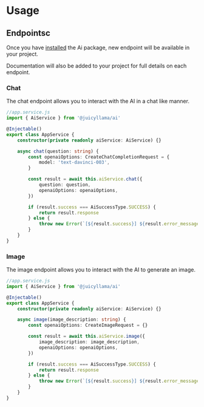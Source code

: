 # Usage

## Endpointsc

Once you have [installed](../ai/0.index.md#install) the Ai package, new endpoint will be available in your project.

Documentation will also be added to your project for full details on each endpoint.

### Chat

The chat endpoint allows you to interact with the AI in a chat like manner.

```ts
//app.service.js
import { AiService } from '@juicyllama/ai'

@Injectable()
export class AppService {
	constructor(private readonly aiService: AiService) {}

	async chat(question: string) {
		const openaiOptions: CreateChatCompletionRequest = {
			model: 'text-davinci-003',
		}

		const result = await this.aiService.chat({
			question: question,
			openaiOptions: openaiOptions,
		})

		if (result.success === AiSuccessType.SUCCESS) {
			return result.response
		} else {
			throw new Error(`[${result.success}] ${result.error_message}`)
		}
	}
}
```

### Image

The image endpoint allows you to interact with the AI to generate an image.

```ts
//app.service.js
import { AiService } from '@juicyllama/ai'

@Injectable()
export class AppService {
	constructor(private readonly aiService: AiService) {}

	async image(image_description: string) {
		const openaiOptions: CreateImageRequest = {}

		const result = await this.aiService.image({
			image_description: image_description,
			openaiOptions: openaiOptions,
		})

		if (result.success === AiSuccessType.SUCCESS) {
			return result.response
		} else {
			throw new Error(`[${result.success}] ${result.error_message}`)
		}
	}
}
```
